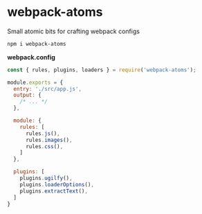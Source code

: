 # webpack-atoms
Small atomic bits for crafting webpack configs

```sh
npm i webpack-atoms
```

**webpack.config**
```js
const { rules, plugins, loaders } = require('webpack-atoms');

module.exports = {
  entry: './src/app.js',
  output: {
    /* ... */
  },

  module: {
    rules: [
      rules.js(),
      rules.images(),
      rules.css(),
    ]
  },

  plugins: [
    plugins.ugilfy(),
    plugins.loaderOptions(),
    plugins.extractText(),
  ]
}
```
